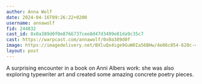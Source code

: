 ```yaml
---
author: Anna Wolf
date: 2024-04-16T09:26:22+0200
username: annawolf
fid: 244832
cast_id: 0x0a389d0f0e8766737cee8d47d3499e81da9c35c7
cast: https://warpcast.com/annawolf/0x0a389d0f
image: https://imagedelivery.net/BXluQx4ige9GuW0Ia56BHw/4e86c854-620c-49e0-da1f-060f02308c00/original
layout: post
---
```

A surprising encounter in a book on Anni Albers work: she was also exploring typewriter art and created some amazing concrete poetry pieces.  

<img src='https://imagedelivery.net/BXluQx4ige9GuW0Ia56BHw/4e86c854-620c-49e0-da1f-060f02308c00/original' alt='' referrerpolicy='no-referrer'/>
<img src='https://imagedelivery.net/BXluQx4ige9GuW0Ia56BHw/5bb3a260-97f2-49d2-e38d-1dcb05c09800/original' alt='' referrerpolicy='no-referrer'/>